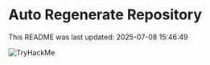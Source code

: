 # Auto Regenerate Repository

This README was last updated: 2025-07-08 15:46:49

 ![TryHackMe](https://tryhackme.com/badge/533634)